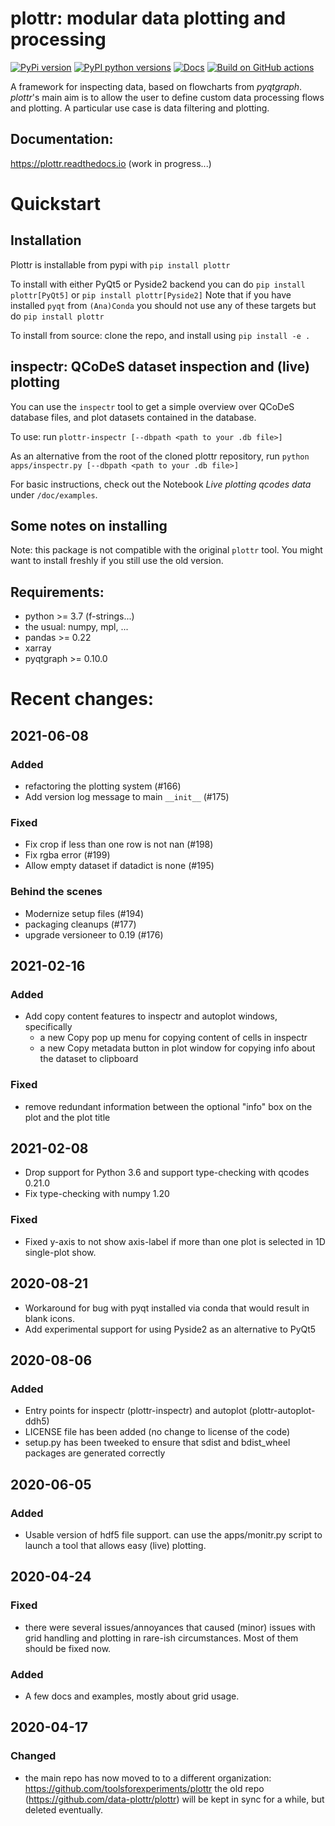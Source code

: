 # plottr: modular data plotting and processing

[![PyPi version](https://badge.fury.io/py/plottr.svg)](https://badge.fury.io/py/plottr)
[![PyPI python versions](https://img.shields.io/pypi/pyversions/plottr.svg)](https://pypi.python.org/pypi/plottr/)
[![Docs](https://img.shields.io/badge/read%20-thedocs-ff66b4.svg)](https://plottr.readthedocs.io/en/latest/)
[![Build on GitHub actions](https://github.com/toolsforexperiments/plottr/workflows/Python%20application/badge.svg?branch=master)](https://github.com/toolsforexperiments/plottr/actions)

A framework for inspecting data, based on flowcharts from *pyqtgraph*.
*plottr*'s main aim is to allow the user to define custom data processing flows and plotting.
A particular use case is data filtering and plotting.

## Documentation: 
https://plottr.readthedocs.io (work in progress...)

# Quickstart

## Installation

Plottr is installable from pypi with `pip install plottr`

To install with either PyQt5 or Pyside2 backend you can do
``pip install plottr[PyQt5]`` or ``pip install plottr[Pyside2]`` Note that if 
you have installed ``pyqt`` from ``(Ana)Conda`` you should not use any of these
targets but do ``pip install plottr`` 

To install from source: clone the repo, and install using `pip install -e .`

## inspectr: QCoDeS dataset inspection and (live) plotting

You can use the `inspectr` tool to get a simple overview over QCoDeS database
files, and plot datasets contained in the database.

To use: run `plottr-inspectr [--dbpath <path to your .db file>]` 
 
As an alternative from the root of the cloned plottr repository, run `python apps/inspectr.py [--dbpath <path to your .db file>]`

For basic instructions, check out the Notebook *Live plotting qcodes data* under `/doc/examples`.

## Some notes on installing

Note: this package is not compatible with the original `plottr` tool.
You might want to install freshly if you still use the old version.

## Requirements:
* python >= 3.7 (f-strings...)
* the usual: numpy, mpl, ...
* pandas >= 0.22
* xarray
* pyqtgraph >= 0.10.0

# Recent changes:

## 2021-06-08

### Added

- refactoring the plotting system (#166)
- Add version log message to main ``__init__`` (#175)

### Fixed

- Fix crop if less than one row is not nan (#198)
- Fix rgba error (#199)
- Allow empty dataset if datadict is none (#195)

### Behind the scenes

- Modernize setup files (#194)
- packaging cleanups (#177)
- upgrade versioneer to 0.19 (#176)

## 2021-02-16

### Added

- Add copy content features to inspectr and autoplot windows, specifically
  - a new Copy pop up menu for copying content of cells in inspectr
  - a new Copy metadata button in plot window for copying info about the dataset to clipboard

### Fixed

- remove redundant information between the optional "info" box on the plot and the plot title

## 2021-02-08

- Drop support for Python 3.6 and support type-checking with qcodes 0.21.0
- Fix type-checking with numpy 1.20

### Fixed
- Fixed y-axis to not show axis-label if more than one plot is selected in 1D single-plot show.

## 2020-08-21

- Workaround for bug with pyqt installed via conda that would result in blank icons.
- Add experimental support for using Pyside2 as an alternative to PyQt5

## 2020-08-06

### Added

- Entry points for inspectr (plottr-inspectr) and autoplot (plottr-autoplot-ddh5) 
- LICENSE file has been added (no change to license of the code)
- setup.py has been tweeked to ensure that sdist and bdist_wheel packages are generated correctly

## 2020-06-05

### Added

- Usable version of hdf5 file support. can use the apps/monitr.py script to launch a tool that allows easy (live) plotting.

## 2020-04-24

### Fixed

- there were several issues/annoyances that caused (minor) issues with grid handling and plotting in rare-ish circumstances. Most of them should be fixed now.

### Added

- A few docs and examples, mostly about grid usage.

## 2020-04-17

### Changed

- the main repo has now moved to to a different organization: https://github.com/toolsforexperiments/plottr 
  the old repo (https://github.com/data-plottr/plottr) will be kept in sync for a while, but deleted eventually.
